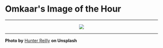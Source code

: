 # Omkaar's Image of the Hour

---

<div align="center">

<a href="https://unsplash.com/photos/a-snowy-lake-with-a-small-boathouse-8Z-4GMhsics">
  <img src="https://images.unsplash.com/photo-1745172367007-a8481515e3b5?crop=entropy&cs=tinysrgb&fit=max&fm=jpg&ixid=M3w3NjA2Nzh8MHwxfHJhbmRvbXx8fHx8fHx8fDE3NTUwNzIwMDB8&ixlib=rb-4.1.0&q=80&w=1080" style="max-width:100%; height:auto;">
</a>



</div>

---

**Photo by** [Hunter Reilly](https://unsplash.com/@hunterrei) **on Unsplash**

